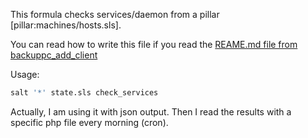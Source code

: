 This formula checks services/daemon from a pillar [pillar:machines/hosts.sls].

You can read how to write this file if you read the [REAME.md file from backuppc_add_client](../backuppc_add_client/README.md)


Usage:

```bash
salt '*' state.sls check_services
```

Actually, I am using it with json output. Then I read the results with a specific php file every morning (cron).
